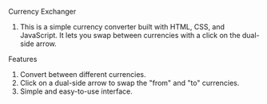 Currency Exchanger
 1. This is a simple currency converter built with HTML, CSS, and JavaScript. It lets you swap between currencies with a click on the dual-side arrow.

Features
 1. Convert between different currencies.
 2. Click on a dual-side arrow to swap the "from" and "to" currencies.
 3. Simple and easy-to-use interface.